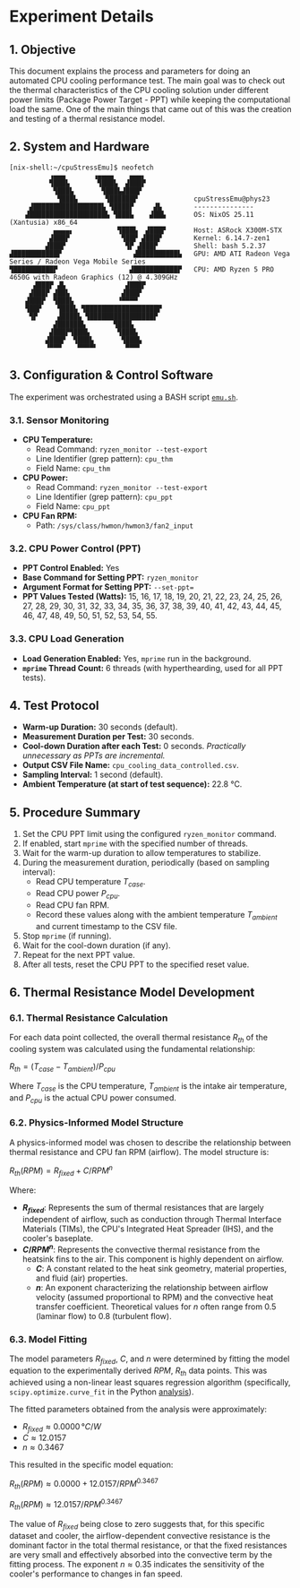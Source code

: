 # Experiment Details

## 1. Objective
This document explains the process and parameters for doing an automated CPU cooling performance test. The main goal was to check out the thermal characteristics of the CPU cooling solution under different power limits (Package Power Target - PPT) while keeping the computational load the same. One of the main things that came out of this was the creation and testing of a thermal resistance model.

## 2. System and Hardware

```
[nix-shell:~/cpuStressEmu]$ neofetch 
          ▗▄▄▄       ▗▄▄▄▄    ▄▄▄▖
          ▜███▙       ▜███▙  ▟███▛
           ▜███▙       ▜███▙▟███▛
            ▜███▙       ▜██████▛              cpuStressEmu@phys23 
     ▟█████████████████▙ ▜████▛     ▟▙        --------------- 
    ▟███████████████████▙ ▜███▙    ▟██▙       OS: NixOS 25.11 (Xantusia) x86_64 
           ▄▄▄▄▖           ▜███▙  ▟███▛       Host: ASRock X300M-STX 
          ▟███▛             ▜██▛ ▟███▛        Kernel: 6.14.7-zen1 
         ▟███▛               ▜▛ ▟███▛         Shell: bash 5.2.37  
▟███████████▛                  ▟██████████▙   GPU: AMD ATI Radeon Vega Series / Radeon Vega Mobile Series  
▜██████████▛                  ▟███████████▛   CPU: AMD Ryzen 5 PRO 4650G with Radeon Graphics (12) @ 4.309GHz
      ▟███▛ ▟▙               ▟███▛            
     ▟███▛ ▟██▙             ▟███▛             
    ▟███▛  ▜███▙           ▝▀▀▀▀              
    ▜██▛    ▜███▙ ▜██████████████████▛         
     ▜▛     ▟████▙ ▜████████████████▛          
           ▟██████▙       ▜███▙                
          ▟███▛▜███▙       ▜███▙              
         ▟███▛  ▜███▙       ▜███▙             
         ▝▀▀▀    ▀▀▀▀▘       ▀▀▀▘
```

## 3. Configuration & Control Software
The experiment was orchestrated using a BASH script [`emu.sh`](https://github.com/mingww64/cpuStressEmu/blob/main/emu.sh).

### 3.1. Sensor Monitoring
* **CPU Temperature:**
    * Read Command: `ryzen_monitor --test-export`
    * Line Identifier (grep pattern): `cpu_thm`
    * Field Name: `cpu_thm`
* **CPU Power:**
    * Read Command: `ryzen_monitor --test-export`
    * Line Identifier (grep pattern): `cpu_ppt`
    * Field Name: `cpu_ppt`
* **CPU Fan RPM:**
    * Path: `/sys/class/hwmon/hwmon3/fan2_input`

### 3.2. CPU Power Control (PPT)
* **PPT Control Enabled:** Yes
* **Base Command for Setting PPT:** `ryzen_monitor`
* **Argument Format for Setting PPT:** `--set-ppt=`
* **PPT Values Tested (Watts):** 15, 16, 17, 18, 19, 20, 21, 22, 23, 24, 25, 26, 27, 28, 29, 30, 31, 32, 33, 34, 35, 36, 37, 38, 39, 40, 41, 42, 43, 44, 45, 46, 47, 48, 49, 50, 51, 52, 53, 54, 55.

### 3.3. CPU Load Generation
* **Load Generation Enabled:** Yes, `mprime` run in the background.
* **`mprime` Thread Count:** 6 threads (with hyperthearding, used for all PPT tests).

## 4. Test Protocol
* **Warm-up Duration:** 30 seconds (default).
* **Measurement Duration per Test:** 30 seconds.
* **Cool-down Duration after each Test:** 0 seconds. *Practically unnecessary as PPTs are incremental.*
* **Output CSV File Name:** `cpu_cooling_data_controlled.csv`.
* **Sampling Interval:** 1 second (default).
* **Ambient Temperature (at start of test sequence):** 22.8 °C.

## 5. Procedure Summary

1.  Set the CPU PPT limit using the configured `ryzen_monitor` command.
2.  If enabled, start `mprime` with the specified number of threads.
3.  Wait for the warm-up duration to allow temperatures to stabilize.
4.  During the measurement duration, periodically (based on sampling interval):
    * Read CPU temperature $T_{case}$.
    * Read CPU power $P_{cpu}$.
    * Read CPU fan RPM.
    * Record these values along with the ambient temperature $T_{ambient}$ and current timestamp to the CSV file.
5.  Stop `mprime` (if running).
6.  Wait for the cool-down duration (if any).
7.  Repeat for the next PPT value.
8.  After all tests, reset the CPU PPT to the specified reset value.

## 6. Thermal Resistance Model Development

### 6.1. Thermal Resistance Calculation
For each data point collected, the overall thermal resistance $R_{th}$ of the cooling system was calculated using the fundamental relationship:

$R_{th} = (T_{case} - T_{ambient}) / P_{cpu}$

Where $T_{case}$ is the CPU temperature, $T_{ambient}$ is the intake air temperature, and $P_{cpu}$ is the actual CPU power consumed.

### 6.2. Physics-Informed Model Structure
A physics-informed model was chosen to describe the relationship between thermal resistance and CPU fan RPM (airflow). The model structure is:

$R_{th}(RPM) = R_{fixed} + C / RPM^n$

Where:
* **$R_{fixed}$**: Represents the sum of thermal resistances that are largely independent of airflow, such as conduction through Thermal Interface Materials (TIMs), the CPU's Integrated Heat Spreader (IHS), and the cooler's baseplate.
* **$C / RPM^n$**: Represents the convective thermal resistance from the heatsink fins to the air. This component is highly dependent on airflow.
    * **$C$**: A constant related to the heat sink geometry, material properties, and fluid (air) properties.
    * **$n$**: An exponent characterizing the relationship between airflow velocity (assumed proportional to RPM) and the convective heat transfer coefficient. Theoretical values for $n$ often range from 0.5 (laminar flow) to 0.8 (turbulent flow).

### 6.3. Model Fitting
The model parameters $R_{fixed}$, $C$, and $n$ were determined by fitting the model equation to the experimentally derived $RPM$, $R_{th}$ data points. This was achieved using a non-linear least squares regression algorithm (specifically, `scipy.optimize.curve_fit` in the Python [analysis](https://github.com/mingww64/cpuStressEmu/blob/main/fit.py)).

The fitted parameters obtained from the analysis were approximately:
* $R_{fixed} \approx 0.0000 \, °C/W$
* $C \approx 12.0157$
* $n \approx 0.3467$

This resulted in the specific model equation:

$R_{th}(RPM) \approx 0.0000 + 12.0157 / RPM^{0.3467}$

$R_{th}(RPM) \approx 12.0157 / RPM^{0.3467}$

The value of $R_{fixed}$ being close to zero suggests that, for this specific dataset and cooler, the airflow-dependent convective resistance is the dominant factor in the total thermal resistance, or that the fixed resistances are very small and effectively absorbed into the convective term by the fitting process. The exponent $n \approx 0.35$ indicates the sensitivity of the cooler's performance to changes in fan speed.
